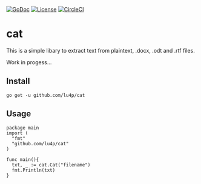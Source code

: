 [![GoDoc](https://godoc.org/github.com/lu4p/cat?status.svg)](https://godoc.org/github.com/lu4p/cat)
[![License](https://img.shields.io/github/license/lu4p/cat.svg)](https://unlicense.org/)
[![CircleCI](https://circleci.com/gh/lu4p/cat.svg?style=svg)](https://circleci.com/gh/lu4p/cat)
# cat
This is a simple libary to extract text from plaintext, .docx, .odt and .rtf files.

Work in progess...

## Install
```go get -u github.com/lu4p/cat```

## Usage
```golang 
package main
import (
  "fmt"
  "github.com/lu4p/cat"
)

func main(){
  txt, _ := cat.Cat("filename")
  fmt.Println(txt)
}
```
